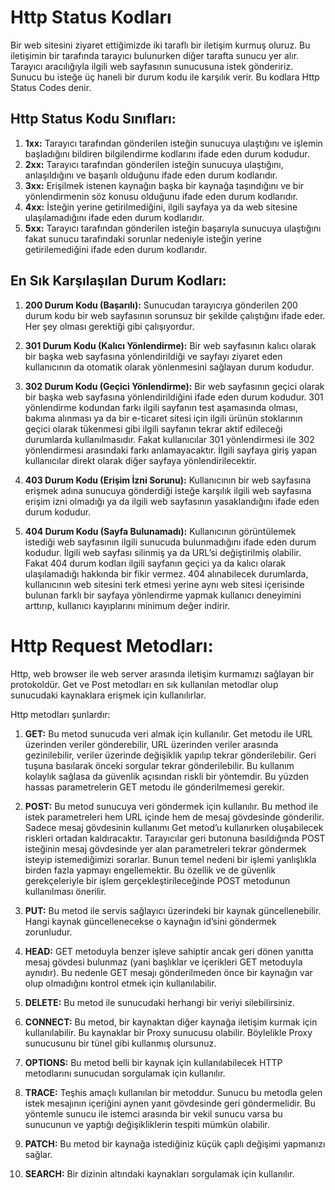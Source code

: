 # Http Status Kodları
Bir web sitesini ziyaret ettiğimizde iki taraflı bir iletişim kurmuş oluruz. Bu iletişimin bir tarafında tarayıcı bulunurken diğer tarafta sunucu yer alır. Tarayıcı aracılığıyla ilgili web sayfasının sunucusuna istek göndeririz. Sunucu bu isteğe üç haneli bir durum kodu ile karşılık verir. Bu kodlara Http Status Codes denir.

## Http Status Kodu Sınıfları:
1. **1xx:** 
Tarayıcı tarafından gönderilen isteğin sunucuya ulaştığını ve işlemin başladığını bildiren bilgilendirme kodlarını ifade eden durum kodudur.
2. **2xx:**
Tarayıcı tarafından gönderilen isteğin sunucuya ulaştığını, anlaşıldığını ve başarılı olduğunu ifade eden durum kodlarıdır.
3. **3xx:** 
Erişilmek istenen kaynağın başka bir kaynağa taşındığını ve bir yönlendirmenin söz konusu olduğunu ifade eden durum kodlarıdır.
4. **4xx:** 
İsteğin yerine getirilmediğini, ilgili sayfaya ya da web sitesine ulaşılamadığını ifade eden durum kodlarıdır.
5. **5xx:** 
Tarayıcı tarafından gönderilen isteğin başarıyla sunucuya ulaştığını fakat sunucu tarafındaki sorunlar nedeniyle isteğin yerine getirilemediğini ifade eden durum kodlarıdır.

## En Sık Karşılaşılan Durum Kodları:
1.	**200 Durum Kodu (Başarılı):** Sunucudan tarayıcıya gönderilen 200 durum kodu bir web sayfasının sorunsuz bir şekilde çalıştığını ifade eder. Her şey olması gerektiği gibi çalışıyordur.

2.	**301 Durum Kodu (Kalıcı Yönlendirme):** Bir web sayfasının kalıcı olarak bir başka web sayfasına yönlendirildiği ve sayfayı ziyaret eden kullanıcının da otomatik olarak yönlenmesini sağlayan durum kodudur. 

3.	**302 Durum Kodu (Geçici Yönlendirme):** Bir web sayfasının geçici olarak bir başka web sayfasına yönlendirildiğini ifade eden durum kodudur. 301 yönlendirme kodundan farkı ilgili sayfanın test aşamasında olması, bakıma alınması ya da bir e-ticaret sitesi için ilgili ürünün stoklarının geçici olarak tükenmesi gibi ilgili sayfanın tekrar aktif edileceği durumlarda kullanılmasıdır. Fakat kullanıcılar 301 yönlendirmesi ile 302 yönlendirmesi arasındaki farkı anlamayacaktır. İlgili sayfaya giriş yapan kullanıcılar direkt olarak diğer sayfaya yönlendirilecektir.

4.	**403 Durum Kodu (Erişim İzni Sorunu):** Kullanıcının bir web sayfasına erişmek adına sunucuya gönderdiği isteğe karşılık ilgili web sayfasına erişim izni olmadığı ya da ilgili web sayfasının yasaklandığını ifade eden durum kodudur.

5.	**404 Durum Kodu (Sayfa Bulunamadı):** Kullanıcının görüntülemek istediği web sayfasının ilgili sunucuda bulunmadığını ifade eden durum kodudur. İlgili web sayfası silinmiş ya da URL’si değiştirilmiş olabilir. Fakat 404 durum kodları ilgili sayfanın geçici ya da kalıcı olarak ulaşılamadığı hakkında bir fikir vermez. 404 alınabilecek durumlarda, kullanıcının web sitesini terk etmesi yerine aynı web sitesi içerisinde bulunan farklı bir sayfaya yönlendirme yapmak kullanıcı deneyimini arttırıp, kullanıcı kayıplarını minimum değer indirir.

# Http Request Metodları:
Http, web browser ile web server arasında iletişim kurmamızı sağlayan bir protokoldür.  Get ve Post metodları en sık kullanılan metodlar olup sunucudaki kaynaklara erişmek için kullanılırlar.

Http metodları şunlardır:
1)	**GET:** Bu metod sunucuda veri almak için kullanılır. Get metodu ile URL üzerinden veriler gönderebilir, URL üzerinden veriler arasında gezinilebilir, veriler üzerinde değişiklik yapılıp tekrar gönderilebilir. Geri tuşuna basılarak önceki sorgular tekrar gönderilebilir. Bu kullanım kolaylık sağlasa da güvenlik açısından riskli bir yöntemdir. Bu yüzden hassas parametrelerin GET metodu ile gönderilmemesi gerekir. 

2)	**POST:** Bu metod sunucuya veri göndermek için kullanılır. Bu method ile istek parametreleri hem URL içinde hem de mesaj gövdesinde gönderilir. Sadece mesaj gövdesinin kullanımı Get metod’u kullanırken oluşabilecek riskleri ortadan kaldıracaktır. Tarayıcılar geri butonuna basıldığında POST isteğinin mesaj gövdesinde yer alan parametreleri tekrar göndermek isteyip istemediğimizi sorarlar. Bunun temel nedeni bir işlemi yanlışlıkla birden fazla yapmayı engellemektir. Bu özellik ve de güvenlik gerekçeleriyle bir işlem gerçekleştirileceğinde POST metodunun kullanılması önerilir.

3)	**PUT:**  Bu metod ile servis sağlayıcı üzerindeki bir kaynak güncellenebilir. Hangi kaynak güncellenecekse o kaynağın id’sini göndermek zorunludur.

4)	**HEAD:** GET metoduyla benzer işleve sahiptir ancak geri dönen yanıtta mesaj gövdesi bulunmaz (yani başlıklar ve içerikleri GET metoduyla aynıdır). Bu nedenle GET mesajı gönderilmeden önce bir kaynağın var olup olmadığını kontrol etmek için kullanılabilir.

5)	**DELETE:** Bu metod ile sunucudaki herhangi bir veriyi silebilirsiniz.

6)	**CONNECT:**  Bu metod, bir kaynaktan diğer kaynağa iletişim kurmak için kullanılabilir. Bu kaynaklar bir Proxy sunucusu olabilir. Böylelikle Proxy sunucusunu bir tünel gibi kullanmış olursunuz. 

7)	**OPTIONS:**  Bu metod belli bir kaynak için kullanılabilecek HTTP metodlarını sunucudan sorgulamak için kullanılır.

8)	**TRACE:** Teşhis amaçlı kullanılan bir metoddur. Sunucu bu metodla gelen istek mesajının içeriğini aynen yanıt gövdesinde geri göndermelidir. Bu yöntemle sunucu ile istemci arasında bir vekil sunucu varsa bu sunucunun ve yaptığı değişikliklerin tespiti mümkün olabilir.

9)	**PATCH:** Bu metod bir kaynağa istediğiniz küçük çaplı değişimi yapmanızı sağlar.

10)	**SEARCH:** Bir dizinin altındaki kaynakları sorgulamak için kullanılır.



